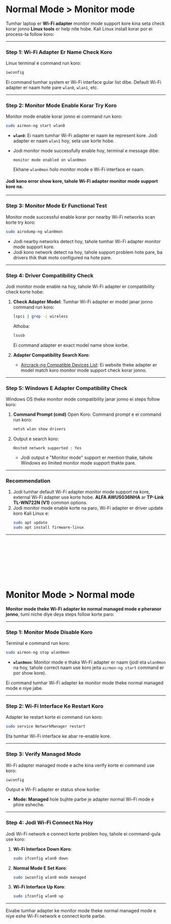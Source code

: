 # Normal Mode > Monitor mode

Tumhar laptop er **Wi-Fi adapter** monitor mode support kore kina seta check korar jonno **Linux tools** er help nite hobe. Kali Linux install korar por ei process-ta follow koro:

---

### **Step 1: Wi-Fi Adapter Er Name Check Koro**
Linux terminal e command run koro:
```bash
iwconfig
```
Ei command tumhar system er Wi-Fi interface gular list dibe. Default Wi-Fi adapter er naam hote pare `wlan0`, `wlan1`, etc.

---

### **Step 2: Monitor Mode Enable Korar Try Koro**
Monitor mode enable korar jonno ei command run koro:
```bash
sudo airmon-ng start wlan0
```

- **`wlan0`**: Ei naam tumhar Wi-Fi adapter er naam ke represent kore. Jodi adapter er naam `wlan1` hoy, seta use korte hobe.

- Jodi monitor mode successfully enable hoy, terminal e message dibe:
  ```
  monitor mode enabled on wlan0mon
  ```
  Ekhane `wlan0mon` holo monitor mode e Wi-Fi interface er naam.

#### Jodi kono error show kore, tahole Wi-Fi adapter monitor mode support kore na.

---

### **Step 3: Monitor Mode Er Functional Test**
Monitor mode successful enable korar por nearby Wi-Fi networks scan korte try koro:
```bash
sudo airodump-ng wlan0mon
```

- Jodi nearby networks detect hoy, tahole tumhar Wi-Fi adapter monitor mode support kore.
- Jodi kono network detect na hoy, tahole support problem hote pare, ba drivers thik thak moto configured na hote pare.

---

### **Step 4: Driver Compatibility Check**
Jodi monitor mode enable na hoy, tahole Wi-Fi adapter er compatibility check korte hobe:
1. **Check Adapter Model**: Tumhar Wi-Fi adapter er model janar jonno command run koro:
   ```bash
   lspci | grep -i wireless
   ```
   Athoba:
   ```bash
   lsusb
   ```
   Ei command adapter er exact model name show korbe.

2. **Adapter Compatibility Search Koro**:
   - [Aircrack-ng Compatible Devices List](https://www.aircrack-ng.org/doku.php?id=compatibility_drivers): Ei website theke adapter er model match koro monitor mode support check korar jonno.

---

### **Step 5: Windows E Adapter Compatibility Check**
Windows OS theke monitor mode compatibility janar jonno ei steps follow koro:

1. **Command Prompt (cmd)** Open Koro:
   Command prompt e ei command run koro:
   ```bash
   netsh wlan show drivers
   ```
2. Output e search koro:
   ```
   Hosted network supported : Yes
   ```
   - Jodi output e "Monitor mode" support er mention thake, tahole Windows eo limited monitor mode support thakte pare.

---

### **Recommendation**
1. Jodi tumhar default Wi-Fi adapter monitor mode support na kore, external Wi-Fi adapter use korte hobe. **ALFA AWUS036NHA** ar **TP-Link TL-WN722N (V1)** common options.
2. Jodi monitor mode enable korte na paro, Wi-Fi adapter er driver update koro Kali Linux e:
   ```bash
   sudo apt update
   sudo apt install firmware-linux
   ```

---

<br/>
<br/>
<br/>
<br/>
<br/>
<br/>
<br/>

# Monitor Mode > Normal mode

**Monitor mode theke Wi-Fi adapter ke normal managed mode e pheranor jonno**, tumi niche diye deya steps follow korte paro:

---

### **Step 1: Monitor Mode Disable Koro**

Terminal e command run koro:
```bash
sudo airmon-ng stop wlan0mon
```
- **`wlan0mon`**: Monitor mode e thaka Wi-Fi adapter er naam (jodi eta `wlan0mon` na hoy, tahole correct naam use koro jeita `airmon-ng start` command er por show kore).

Ei command tumhar Wi-Fi adapter ke monitor mode theke normal managed mode e niye jabe.

---

### **Step 2: Wi-Fi Interface Ke Restart Koro**

Adapter ke restart korte ei command run koro:
```bash
sudo service NetworkManager restart
```
Eta tumhar Wi-Fi interface ke abar re-enable kore.

---

### **Step 3: Verify Managed Mode**
Wi-Fi adapter managed mode e ache kina verify korte ei command use koro:
```bash
iwconfig
```

Output e Wi-Fi adapter er status show korbe:
- **Mode: Managed** hole bujhte parbe je adapter normal Wi-Fi mode e phire esheche.

---

### **Step 4: Jodi Wi-Fi Connect Na Hoy**
Jodi Wi-Fi network e connect korte problem hoy, tahole ei command-gula use koro:

1. **Wi-Fi Interface Down Koro**:
   ```bash
   sudo ifconfig wlan0 down
   ```

2. **Normal Mode E Set Koro**:
   ```bash
   sudo iwconfig wlan0 mode managed
   ```

3. **Wi-Fi Interface Up Koro**:
   ```bash
   sudo ifconfig wlan0 up
   ```

---

Eivabe tumhar adapter ke monitor mode theke normal managed mode e niye eshe Wi-Fi network e connect korte parbe. 